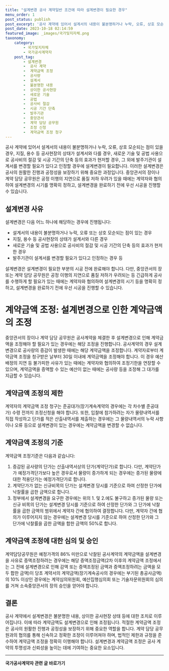 ```yaml
---
title: "설계변경 공사 계약일반 조건에 따라 설계변경이 필요한 경우"
menu_order: 1
post_status: publish
post_excerpt: '공사 계약에 있어서 설계서의 내용이 불분명하거나 누락, 오류, 상호 모순되는 점이 있을 경우, 지질, 용수 등 공사현장의 상태가 설계서와 다를 경우, 새로운 기술 및 공법 사용으로 공사비의 절감 및 시공 기간의 단축 등의 효과가 현저할 경우, 그 외에 발주기관이 설계서를 변경할 필요가 있다고 인정할 경우에 설계변경이 필요합니다. 이러한 설계변경은 공사의 원활한 진행과 공정성을 보장하기 위해 중요한 과정입니다. 중앙관서의 장이나 계약 담당 공무원은 공정 이행의 지연으로 품질 저하 우려가 있을 때에는 계약자와 협의하여 설계변경의 시기를 명확히 정하고, 설계변경을 완료하기 전에 우선 시공을 진행할 수 있습니다.'
post_date: 2023-10-18 02:14:59
featured_image: _images/국가및지자체.png
taxonomy:
    category:
        - 국가및지자체
        - 국가공사계약자
    post_tag:
        - 설계변경
        -  공사 계약
        -  계약금액 조정
        -  공사량
        -  설계서
        -  불분명한 내용
        -  상이한 공사현장
        -  새로운 기술
        -  공법
        -  공사비 절감
        -  시공 기간 단축
        -  발주기관
        -  중앙관서
        -  계약 담당 공무원
        -  조정 신청
        -  계약금액 조정 청구
---
```



공사 계약에 있어서 설계서의 내용이 불분명하거나 누락, 오류, 상호 모순되는 점이 있을 경우, 지질, 용수 등 공사현장의 상태가 설계서와 다를 경우, 새로운 기술 및 공법 사용으로 공사비의 절감 및 시공 기간의 단축 등의 효과가 현저할 경우, 그 외에 발주기관이 설계서를 변경할 필요가 있다고 인정할 경우에 설계변경이 필요합니다. 이러한 설계변경은 공사의 원활한 진행과 공정성을 보장하기 위해 중요한 과정입니다. 중앙관서의 장이나 계약 담당 공무원은 공정 이행의 지연으로 품질 저하 우려가 있을 때에는 계약자와 협의하여 설계변경의 시기를 명확히 정하고, 설계변경을 완료하기 전에 우선 시공을 진행할 수 있습니다.

## 설계변경 사유
설계변경은 다음 어느 하나에 해당하는 경우에 진행됩니다:
- 설계서의 내용이 불분명하거나 누락, 오류 또는 상호 모순되는 점이 있는 경우
- 지질, 용수 등 공사현장의 상태가 설계서와 다른 경우
- 새로운 기술 및 공법 사용으로 공사비의 절감 및 시공 기간의 단축 등의 효과가 현저한 경우
- 발주기관이 설계서를 변경할 필요가 있다고 인정하는 경우 등

설계변경은 설계변경이 필요한 부분의 시공 전에 완료해야 합니다. 다만, 중앙관서의 장 또는 계약 담당 공무원은 공정 이행의 지연으로 품질 저하가 우려되는 등 긴급하게 공사를 수행하게 할 필요가 있는 때에는 계약자와 협의하여 설계변경의 시기 등을 명확히 정하고, 설계변경을 완료하기 전에 우선 시공을 진행할 수 있습니다.

# 계약금액 조정: 설계변경으로 인한 계약금액의 조정

중앙관서의 장이나 계약 담당 공무원은 공사계약을 체결한 후 설계변경으로 인해 계약금액을 조정해야 할 필요가 있는 경우에는 해당 조정을 진행합니다. 공사계약의 경우 설계변경으로 공사량의 증감이 발생한 때에는 해당 계약금액을 조정합니다. 계약자로부터 계약금액 조정을 청구받은 날부터 30일 이내에 계약금액을 조정해야 합니다. 이 경우 예산배정의 지연 등 불가피한 사유가 있는 때에는 계약자와 협의하여 조정기한을 연장할 수 있으며, 계약금액을 증액할 수 있는 예산이 없는 때에는 공사량 등을 조정해 그 대가를 지급할 수 있습니다.

## 계약금액 조정의 제한
계약자의 계약금액 조정 청구는 준공대가(장기계속계약의 경우에는 각 차수별 준공대가) 수령 전까지 조정신청을 해야 합니다. 또한, 입찰에 참가하려는 자가 물량내역서를 직접 작성하고 단가를 적은 산출내역서를 제출하는 경우에는 그 물량내역서의 누락 사항이나 오류 등으로 설계변경이 있는 경우에는 계약금액을 변경할 수 없습니다.

## 계약금액 조정의 기준
계약금액 조정기준은 다음과 같습니다:
1. 증감된 공사량의 단가는 산출내역서상의 단가(계약단가)로 합니다. 다만, 계약단가가 예정가격단가보다 높은 경우로서 물량이 증가하게 되는 경우에는 증가된 물량에 대한 적용단가는 예정가격단가로 합니다.
2. 계약단가가 없는 신규비목의 단가는 설계변경 당시를 기준으로 하여 산정한 단가에 낙찰률을 곱한 금액으로 합니다.
3. 정부에서 설계변경을 요구한 경우에는 위의 1. 및 2.에도 불구하고 증가된 물량 또는 신규 비목의 단가는 설계변경 당시를 기준으로 하여 산정한 단가와 그 단가에 낙찰률을 곱한 금액의 범위에서 계약자 간에 협의하여 결정합니다. 다만, 계약자 간에 협의가 이루어지지 않는 경우에는 설계변경 당시를 기준으로 하여 산정한 단가와 그 단가에 낙찰률을 곱한 금액을 합한 금액의 50%로 합니다.

## 계약금액 조정에 대한 심의 및 승인
계약담당공무원은 예정가격의 86% 미만으로 낙찰된 공사계약의 계약금액을 설계변경을 사유로 증액조정하려는 경우에는 해당 증액조정금액(2차 이후의 계약금액 조정에서는 그 전에 설계변경으로 인해 감액 또는 증액조정된 금액과 증액조정하려는 금액을 모두 합한 금액)이 당초 계약서의 계약금액(장기계속공사의 경우에는 부기된 총공사금액)의 10% 이상인 경우에는 계약심의위원회, 예산집행심의회 또는 기술자문위원회의 심의를 거쳐 소속중앙관서의 장의 승인을 얻어야 합니다.

## 결론

공사 계약에서 설계변경은 불분명한 내용, 상이한 공사현장 상태 등에 대한 조치로 이루어집니다. 이에 따라 계약금액도 설계변경으로 인해 조정됩니다. 적절한 계약금액 조정은 공사의 원활한 진행과 공정성을 보장하기 위해 중요한 역할을 합니다. 계약 담당 공무원과의 협의를 통해 신속하고 정확한 조정이 이루어져야 하며, 법적인 제한과 규정을 준수하여 계약금액 조정을 정확히 이행해야 합니다. 설계변경과 계약금액 조정은 공사 계약의 투명성과 신뢰성을 높이는 데에 기여하는 중요한 요소입니다.
<!-- wp:separator -->
<hr class="wp-block-separator has-alpha-channel-opacity"/>
<!-- /wp:separator -->

<!-- wp:group {"backgroundColor":"base","layout":{"type":"constrained"}} -->
<div class="wp-block-group has-base-background-color has-background"><!-- wp:paragraph {"align":"center","fontSize":"medium"} -->
<p class="has-text-align-center has-large-font-size"><strong>국가공사계약자 관련 글 바로가기</strong></p>
<!-- /wp:paragraph -->


<!-- wp:latest-posts
{"categories":[{"id":6878,"count":19,"description":"","link":"https://uknowlaw.com/category/%ea%b5%ad%ea%b0%80%ea%b3%b5%ec%82%ac%ea%b3%84%ec%95%bd%ec%9e%90/","name":"국가공사계약자","slug":"국가공사계약자","taxonomy":"category","parent":0,"meta":[],"_links":{"self":[{"href":"https://uknowlaw.com/wp-json/wp/v2/categories/6878"}],"collection":[{"href":"https://uknowlaw.com/wp-json/wp/v2/categories"}],"about":[{"href":"https://uknowlaw.com/wp-json/wp/v2/taxonomies/category"}],"wp:post_type":[{"href":"https://uknowlaw.com/wp-json/wp/v2/posts?categories=6878"}],"curies":[{"name":"wp","href":"https://api.w.org/{rel}","templated":true}]}}],"postsToShow":100,"excerptLength":28,"postLayout":"grid","columns":2,"featuredImageAlign":"left","featuredImageSizeSlug":"large","fontSize":18px} /--></div>
<!-- /wp:group -->